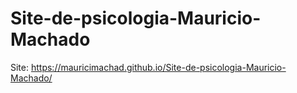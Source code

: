 # Site-de-psicologia-Mauricio-Machado
Site:  https://mauricimachad.github.io/Site-de-psicologia-Mauricio-Machado/
